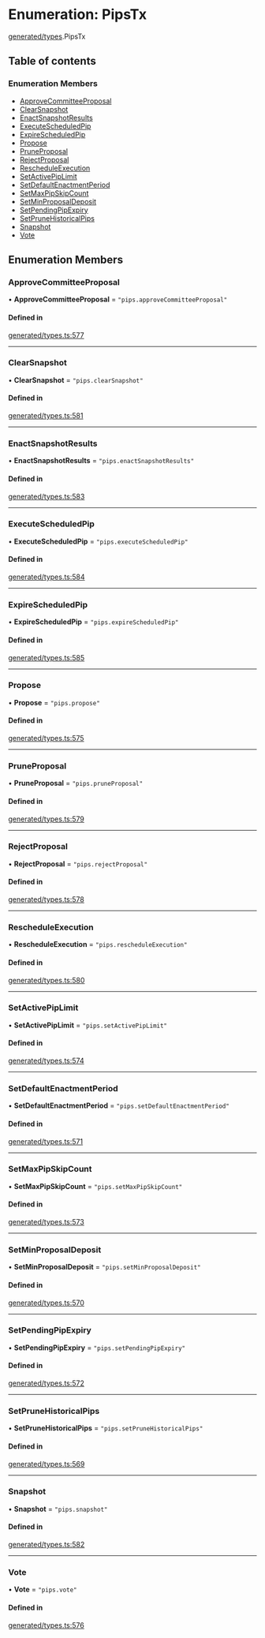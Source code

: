 # Enumeration: PipsTx

[generated/types](../wiki/generated.types).PipsTx

## Table of contents

### Enumeration Members

- [ApproveCommitteeProposal](../wiki/generated.types.PipsTx#approvecommitteeproposal)
- [ClearSnapshot](../wiki/generated.types.PipsTx#clearsnapshot)
- [EnactSnapshotResults](../wiki/generated.types.PipsTx#enactsnapshotresults)
- [ExecuteScheduledPip](../wiki/generated.types.PipsTx#executescheduledpip)
- [ExpireScheduledPip](../wiki/generated.types.PipsTx#expirescheduledpip)
- [Propose](../wiki/generated.types.PipsTx#propose)
- [PruneProposal](../wiki/generated.types.PipsTx#pruneproposal)
- [RejectProposal](../wiki/generated.types.PipsTx#rejectproposal)
- [RescheduleExecution](../wiki/generated.types.PipsTx#rescheduleexecution)
- [SetActivePipLimit](../wiki/generated.types.PipsTx#setactivepiplimit)
- [SetDefaultEnactmentPeriod](../wiki/generated.types.PipsTx#setdefaultenactmentperiod)
- [SetMaxPipSkipCount](../wiki/generated.types.PipsTx#setmaxpipskipcount)
- [SetMinProposalDeposit](../wiki/generated.types.PipsTx#setminproposaldeposit)
- [SetPendingPipExpiry](../wiki/generated.types.PipsTx#setpendingpipexpiry)
- [SetPruneHistoricalPips](../wiki/generated.types.PipsTx#setprunehistoricalpips)
- [Snapshot](../wiki/generated.types.PipsTx#snapshot)
- [Vote](../wiki/generated.types.PipsTx#vote)

## Enumeration Members

### ApproveCommitteeProposal

• **ApproveCommitteeProposal** = ``"pips.approveCommitteeProposal"``

#### Defined in

[generated/types.ts:577](https://github.com/PolymeshAssociation/polymesh-sdk/blob/16e8c2ca/src/generated/types.ts#L577)

___

### ClearSnapshot

• **ClearSnapshot** = ``"pips.clearSnapshot"``

#### Defined in

[generated/types.ts:581](https://github.com/PolymeshAssociation/polymesh-sdk/blob/16e8c2ca/src/generated/types.ts#L581)

___

### EnactSnapshotResults

• **EnactSnapshotResults** = ``"pips.enactSnapshotResults"``

#### Defined in

[generated/types.ts:583](https://github.com/PolymeshAssociation/polymesh-sdk/blob/16e8c2ca/src/generated/types.ts#L583)

___

### ExecuteScheduledPip

• **ExecuteScheduledPip** = ``"pips.executeScheduledPip"``

#### Defined in

[generated/types.ts:584](https://github.com/PolymeshAssociation/polymesh-sdk/blob/16e8c2ca/src/generated/types.ts#L584)

___

### ExpireScheduledPip

• **ExpireScheduledPip** = ``"pips.expireScheduledPip"``

#### Defined in

[generated/types.ts:585](https://github.com/PolymeshAssociation/polymesh-sdk/blob/16e8c2ca/src/generated/types.ts#L585)

___

### Propose

• **Propose** = ``"pips.propose"``

#### Defined in

[generated/types.ts:575](https://github.com/PolymeshAssociation/polymesh-sdk/blob/16e8c2ca/src/generated/types.ts#L575)

___

### PruneProposal

• **PruneProposal** = ``"pips.pruneProposal"``

#### Defined in

[generated/types.ts:579](https://github.com/PolymeshAssociation/polymesh-sdk/blob/16e8c2ca/src/generated/types.ts#L579)

___

### RejectProposal

• **RejectProposal** = ``"pips.rejectProposal"``

#### Defined in

[generated/types.ts:578](https://github.com/PolymeshAssociation/polymesh-sdk/blob/16e8c2ca/src/generated/types.ts#L578)

___

### RescheduleExecution

• **RescheduleExecution** = ``"pips.rescheduleExecution"``

#### Defined in

[generated/types.ts:580](https://github.com/PolymeshAssociation/polymesh-sdk/blob/16e8c2ca/src/generated/types.ts#L580)

___

### SetActivePipLimit

• **SetActivePipLimit** = ``"pips.setActivePipLimit"``

#### Defined in

[generated/types.ts:574](https://github.com/PolymeshAssociation/polymesh-sdk/blob/16e8c2ca/src/generated/types.ts#L574)

___

### SetDefaultEnactmentPeriod

• **SetDefaultEnactmentPeriod** = ``"pips.setDefaultEnactmentPeriod"``

#### Defined in

[generated/types.ts:571](https://github.com/PolymeshAssociation/polymesh-sdk/blob/16e8c2ca/src/generated/types.ts#L571)

___

### SetMaxPipSkipCount

• **SetMaxPipSkipCount** = ``"pips.setMaxPipSkipCount"``

#### Defined in

[generated/types.ts:573](https://github.com/PolymeshAssociation/polymesh-sdk/blob/16e8c2ca/src/generated/types.ts#L573)

___

### SetMinProposalDeposit

• **SetMinProposalDeposit** = ``"pips.setMinProposalDeposit"``

#### Defined in

[generated/types.ts:570](https://github.com/PolymeshAssociation/polymesh-sdk/blob/16e8c2ca/src/generated/types.ts#L570)

___

### SetPendingPipExpiry

• **SetPendingPipExpiry** = ``"pips.setPendingPipExpiry"``

#### Defined in

[generated/types.ts:572](https://github.com/PolymeshAssociation/polymesh-sdk/blob/16e8c2ca/src/generated/types.ts#L572)

___

### SetPruneHistoricalPips

• **SetPruneHistoricalPips** = ``"pips.setPruneHistoricalPips"``

#### Defined in

[generated/types.ts:569](https://github.com/PolymeshAssociation/polymesh-sdk/blob/16e8c2ca/src/generated/types.ts#L569)

___

### Snapshot

• **Snapshot** = ``"pips.snapshot"``

#### Defined in

[generated/types.ts:582](https://github.com/PolymeshAssociation/polymesh-sdk/blob/16e8c2ca/src/generated/types.ts#L582)

___

### Vote

• **Vote** = ``"pips.vote"``

#### Defined in

[generated/types.ts:576](https://github.com/PolymeshAssociation/polymesh-sdk/blob/16e8c2ca/src/generated/types.ts#L576)
